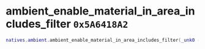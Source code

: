# ambient_enable_material_in_area_includes_filter `0x5A6418A2`

```lua
natives.ambient.ambient_enable_material_in_area_includes_filter(_unk0 --[[ integer ]], _unk1 --[[ integer ]])
```
